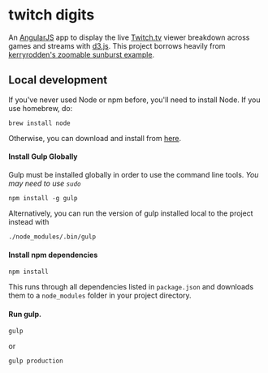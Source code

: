 twitch digits
============

An [AngularJS](https://angularjs.org/) app to display the live [Twitch.tv](http://twitch.tv) viewer breakdown across games and streams with [d3.js](http://d3js.org). This project borrows heavily from [kerryrodden's zoomable sunburst example](http://bl.ocks.org/kerryrodden/477c1bfb081b783f80ad).

## Local development

If you've never used Node or npm before, you'll need to install Node.
If you use homebrew, do:

```
brew install node
```

Otherwise, you can download and install from [here](http://nodejs.org/download/).

#### Install Gulp Globally

Gulp must be installed globally in order to use the command line tools. *You may need to use `sudo`*


```
npm install -g gulp
```

Alternatively, you can run the version of gulp installed local to the project instead with


```
./node_modules/.bin/gulp
```

#### Install npm dependencies

```
npm install
```

This runs through all dependencies listed in `package.json` and downloads them
to a `node_modules` folder in your project directory.

#### Run gulp.

```
gulp
```

or

```
gulp production
```


